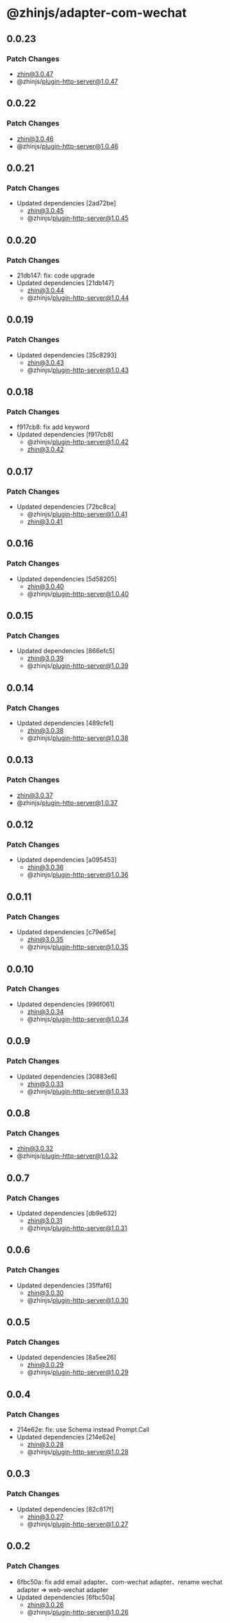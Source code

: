 # @zhinjs/adapter-com-wechat

## 0.0.23

### Patch Changes

- zhin@3.0.47
- @zhinjs/plugin-http-server@1.0.47

## 0.0.22

### Patch Changes

- zhin@3.0.46
- @zhinjs/plugin-http-server@1.0.46

## 0.0.21

### Patch Changes

- Updated dependencies [2ad72be]
  - zhin@3.0.45
  - @zhinjs/plugin-http-server@1.0.45

## 0.0.20

### Patch Changes

- 21db147: fix: code upgrade
- Updated dependencies [21db147]
  - zhin@3.0.44
  - @zhinjs/plugin-http-server@1.0.44

## 0.0.19

### Patch Changes

- Updated dependencies [35c8293]
  - zhin@3.0.43
  - @zhinjs/plugin-http-server@1.0.43

## 0.0.18

### Patch Changes

- f917cb8: fix add keyword
- Updated dependencies [f917cb8]
  - @zhinjs/plugin-http-server@1.0.42
  - zhin@3.0.42

## 0.0.17

### Patch Changes

- Updated dependencies [72bc8ca]
  - @zhinjs/plugin-http-server@1.0.41
  - zhin@3.0.41

## 0.0.16

### Patch Changes

- Updated dependencies [5d58205]
  - zhin@3.0.40
  - @zhinjs/plugin-http-server@1.0.40

## 0.0.15

### Patch Changes

- Updated dependencies [866efc5]
  - zhin@3.0.39
  - @zhinjs/plugin-http-server@1.0.39

## 0.0.14

### Patch Changes

- Updated dependencies [489cfe1]
  - zhin@3.0.38
  - @zhinjs/plugin-http-server@1.0.38

## 0.0.13

### Patch Changes

- zhin@3.0.37
- @zhinjs/plugin-http-server@1.0.37

## 0.0.12

### Patch Changes

- Updated dependencies [a095453]
  - zhin@3.0.36
  - @zhinjs/plugin-http-server@1.0.36

## 0.0.11

### Patch Changes

- Updated dependencies [c79e65e]
  - zhin@3.0.35
  - @zhinjs/plugin-http-server@1.0.35

## 0.0.10

### Patch Changes

- Updated dependencies [996f061]
  - zhin@3.0.34
  - @zhinjs/plugin-http-server@1.0.34

## 0.0.9

### Patch Changes

- Updated dependencies [30883e6]
  - zhin@3.0.33
  - @zhinjs/plugin-http-server@1.0.33

## 0.0.8

### Patch Changes

- zhin@3.0.32
- @zhinjs/plugin-http-server@1.0.32

## 0.0.7

### Patch Changes

- Updated dependencies [db9e632]
  - zhin@3.0.31
  - @zhinjs/plugin-http-server@1.0.31

## 0.0.6

### Patch Changes

- Updated dependencies [35ffaf6]
  - zhin@3.0.30
  - @zhinjs/plugin-http-server@1.0.30

## 0.0.5

### Patch Changes

- Updated dependencies [8a5ee26]
  - zhin@3.0.29
  - @zhinjs/plugin-http-server@1.0.29

## 0.0.4

### Patch Changes

- 214e62e: fix: use Schema instead Prompt.Call
- Updated dependencies [214e62e]
  - zhin@3.0.28
  - @zhinjs/plugin-http-server@1.0.28

## 0.0.3

### Patch Changes

- Updated dependencies [82c817f]
  - zhin@3.0.27
  - @zhinjs/plugin-http-server@1.0.27

## 0.0.2

### Patch Changes

- 6fbc50a: fix add email adapter、com-wechat adapter、rename wechat adapter => web-wechat adapter
- Updated dependencies [6fbc50a]
  - zhin@3.0.26
  - @zhinjs/plugin-http-server@1.0.26
